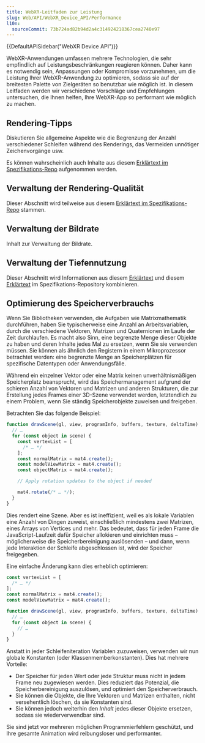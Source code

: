 ```yaml
---
title: WebXR-Leitfaden zur Leistung
slug: Web/API/WebXR_Device_API/Performance
l10n:
  sourceCommit: 73b724ad82b94d2a4c314924218367cea2740e97
---
```


{{DefaultAPISidebar("WebXR Device API")}}

WebXR-Anwendungen umfassen mehrere Technologien, die sehr empfindlich auf Leistungsbeschränkungen reagieren können. Daher kann es notwendig sein, Anpassungen oder Kompromisse vorzunehmen, um die Leistung Ihrer WebXR-Anwendung zu optimieren, sodass sie auf der breitesten Palette von Zielgeräten so benutzbar wie möglich ist. In diesem Leitfaden werden wir verschiedene Vorschläge und Empfehlungen untersuchen, die Ihnen helfen, Ihre WebXR-App so performant wie möglich zu machen.

## Rendering-Tipps

Diskutieren Sie allgemeine Aspekte wie die Begrenzung der Anzahl verschiedener Schleifen während des Renderings, das Vermeiden unnötiger Zeichenvorgänge usw.

Es können wahrscheinlich auch Inhalte aus diesem [Erklärtext im Spezifikations-Repo](https://github.com/immersive-web/webxr/blob/master/explainer.md#changing-the-field-of-view-for-inline-sessions) aufgenommen werden.

## Verwaltung der Rendering-Qualität

Dieser Abschnitt wird teilweise aus diesem [Erklärtext im Spezifikations-Repo](https://github.com/immersive-web/webxr/blob/master/explainer.md#controlling-rendering-quality) stammen.

## Verwaltung der Bildrate

Inhalt zur Verwaltung der Bildrate.

## Verwaltung der Tiefennutzung

Dieser Abschnitt wird Informationen aus diesem [Erklärtext](https://github.com/immersive-web/webxr/blob/master/explainer.md#controlling-depth-precision) und diesem [Erklärtext](https://github.com/immersive-web/webxr/blob/master/explainer.md#preventing-the-compositor-from-using-the-depth-buffer) im Spezifikations-Repository kombinieren.

## Optimierung des Speicherverbrauchs

Wenn Sie Bibliotheken verwenden, die Aufgaben wie Matrixmathematik durchführen, haben Sie typischerweise eine Anzahl an Arbeitsvariablen, durch die verschiedene Vektoren, Matrizen und Quaternionen im Laufe der Zeit durchlaufen. Es macht also Sinn, eine begrenzte Menge dieser Objekte zu haben und deren Inhalte jedes Mal zu ersetzen, wenn Sie sie verwenden müssen. Sie können als ähnlich den Registern in einem Mikroprozessor betrachtet werden: eine begrenzte Menge an Speicherplätzen für spezifische Datentypen oder Anwendungsfälle.

Während ein einzelner Vektor oder eine Matrix keinen unverhältnismäßigen Speicherplatz beansprucht, wird das Speichermanagement aufgrund der schieren Anzahl von Vektoren und Matrizen und anderen Strukturen, die zur Erstellung jedes Frames einer 3D-Szene verwendet werden, letztendlich zu einem Problem, wenn Sie ständig Speicherobjekte zuweisen und freigeben.

Betrachten Sie das folgende Beispiel:

```js
function drawScene(gl, view, programInfo, buffers, texture, deltaTime) {
  // …
  for (const object in scene) {
    const vertexList = [
      /* … */
    ];
    const normalMatrix = mat4.create();
    const modelViewMatrix = mat4.create();
    const objectMatrix = mat4.create();

    // Apply rotation updates to the object if needed

    mat4.rotate(/* … */);
  }
}
```

Dies rendert eine Szene. Aber es ist ineffizient, weil es als lokale Variablen eine Anzahl von Dingen zuweist, einschließlich mindestens zwei Matrizen, eines Arrays von Vertices und mehr. Das bedeutet, dass für jeden Frame die JavaScript-Laufzeit dafür Speicher allokieren und einrichten muss – möglicherweise die Speicherbereinigung auslösenden – und dann, wenn jede Interaktion der Schleife abgeschlossen ist, wird der Speicher freigegeben.

Eine einfache Änderung kann dies erheblich optimieren:

```js
const vertexList = [
  /* … */
];
const normalMatrix = mat4.create();
const modelViewMatrix = mat4.create();

function drawScene(gl, view, programInfo, buffers, texture, deltaTime) {
  // …
  for (const object in scene) {
    // …
  }
}
```

Anstatt in jeder Schleifeniteration Variablen zuzuweisen, verwenden wir nun globale Konstanten (oder Klassenmemberkonstanten). Dies hat mehrere Vorteile:

- Der Speicher für jeden Wert oder jede Struktur muss nicht in jedem Frame neu zugewiesen werden. Dies reduziert das Potenzial, die Speicherbereinigung auszulösen, und optimiert den Speicherverbrauch.
- Sie können die Objekte, die Ihre Vektoren und Matrizen enthalten, nicht versehentlich löschen, da sie Konstanten sind.
- Sie können jedoch weiterhin den _Inhalt_ jedes dieser Objekte ersetzen, sodass sie wiederverwendbar sind.

Sie sind jetzt vor mehreren möglichen Programmierfehlern geschützt, und Ihre gesamte Animation wird reibungsloser und performanter.
